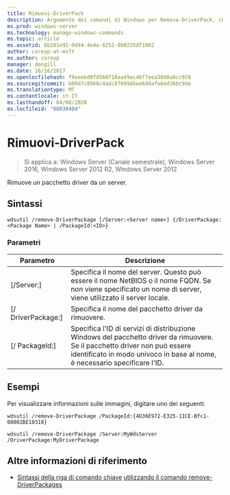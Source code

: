 ```yaml
---
title: Rimuovi-DriverPack
description: Argomento dei comandi di Windows per Remove-DriverPack, che rimuove un pacchetto driver da un server.
ms.prod: windows-server
ms.technology: manage-windows-commands
ms.topic: article
ms.assetid: 6b201e91-0d44-4e4a-8252-8b0235df1002
author: coreyp-at-msft
ms.author: coreyp
manager: dongill
ms.date: 10/16/2017
ms.openlocfilehash: f9eeebd0fd560f18aa49ac46f7eea30d8a9cc958
ms.sourcegitcommit: b00d7c8968c4adc8f699dbee694afe6ed36bc9de
ms.translationtype: MT
ms.contentlocale: it-IT
ms.lasthandoff: 04/08/2020
ms.locfileid: "80830404"
---
```

# <a name="remove-driverpackage"></a>Rimuovi-DriverPack

> Si applica a: Windows Server (Canale semestrale), Windows Server 2016, Windows Server 2012 R2, Windows Server 2012 

Rimuove un pacchetto driver da un server.

## <a name="syntax"></a>Sintassi
```
wdsutil /remove-DriverPackage [/Server:<Server name>] {/DriverPackage:<Package Name> | /PackageId:<ID>}
```
### <a name="parameters"></a>Parametri

|        Parametro        |                                                                            Descrizione                                                                             |
|-------------------------|--------------------------------------------------------------------------------------------------------------------------------------------------------------------|
| [/Server:<Server name>] |              Specifica il nome del server. Questo può essere il nome NetBIOS o il nome FQDN. Se non viene specificato un nome di server, viene utilizzato il server locale.              |
| [/ DriverPackage:<Name>] |                                                        Specifica il nome del pacchetto driver da rimuovere.                                                         |
|    [/ PackageId:<ID>]    | Specifica l'ID di servizi di distribuzione Windows del pacchetto driver da rimuovere. Se il pacchetto driver non può essere identificato in modo univoco in base al nome, è necessario specificare l'ID. |

## <a name="examples"></a><a name=BKMK_examples></a>Esempi
Per visualizzare informazioni sulle immagini, digitare uno dei seguenti:
```
wdsutil /remove-DriverPackage /PackageId:{4D36E972-E325-11CE-Bfc1-08002BE10318}
```
```
wdsutil /remove-DriverPackage /Server:MyWdsServer /DriverPackage:MyDriverPackage
```
## <a name="additional-references"></a>Altre informazioni di riferimento
- [Sintassi della riga di comando chiave](command-line-syntax-key.md)
[utilizzando il comando remove-DriverPackages](using-the-remove-driverpackages-command.md)
